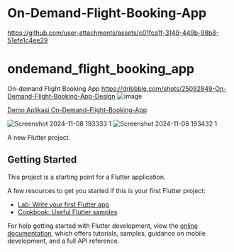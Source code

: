 # On-Demand-Flight-Booking-App


https://github.com/user-attachments/assets/c01fca1f-3149-449b-98b8-51efe1c4ee29
# ondemand_flight_booking_app
On-demand Flight Booking App
https://dribbble.com/shots/25092849-On-Demand-Flight-Booking-App-Design
![image](https://github.com/user-attachments/assets/d4ae1ed9-55bf-4f02-b8da-53efaa03344f)

[Demo Aplikasi On-Demand-Flight-Booking-App](https://github.com/user-attachments/assets/9e6fcb47-4a16-477b-a917-f715111009bd)

![Screenshot 2024-11-08 193333 1](https://github.com/user-attachments/assets/64ce369d-0b4e-47cd-ba96-096fe565b002)
![Screenshot 2024-11-08 193432 1](https://github.com/user-attachments/assets/156ea5e9-0c89-44a2-b931-9a42d0482b0f)



A new Flutter project.

## Getting Started

This project is a starting point for a Flutter application.

A few resources to get you started if this is your first Flutter project:

- [Lab: Write your first Flutter app](https://docs.flutter.dev/get-started/codelab)
- [Cookbook: Useful Flutter samples](https://docs.flutter.dev/cookbook)

For help getting started with Flutter development, view the
[online documentation](https://docs.flutter.dev/), which offers tutorials,
samples, guidance on mobile development, and a full API reference.
